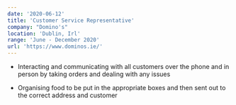```yaml
---
date: '2020-06-12'
title: 'Customer Service Representative'
company: "Domino's"
location: 'Dublin, Irl'
range: 'June - December 2020'
url: 'https://www.dominos.ie/'
---
```


- Interacting and communicating with all customers over the phone and in person by taking orders and dealing with any issues

- Organising food to be put in the appropriate boxes and then sent out to the correct address and customer
